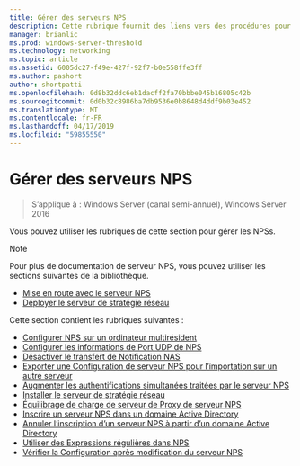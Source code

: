 ```yaml
---
title: Gérer des serveurs NPS
description: Cette rubrique fournit des liens vers des procédures pour la gestion NPSs dans Windows Server 2016.
manager: brianlic
ms.prod: windows-server-threshold
ms.technology: networking
ms.topic: article
ms.assetid: 6005dc27-f49e-427f-92f7-b0e558ffe3ff
ms.author: pashort
author: shortpatti
ms.openlocfilehash: 0d8b32ddc6eb1dacff2fa70bbbe045b16805c42b
ms.sourcegitcommit: 0d0b32c8986ba7db9536e0b8648d4ddf9b03e452
ms.translationtype: MT
ms.contentlocale: fr-FR
ms.lasthandoff: 04/17/2019
ms.locfileid: "59855550"
---
```

# <a name="manage-npss"></a>Gérer des serveurs NPS

>S’applique à : Windows Server (canal semi-annuel), Windows Server 2016

Vous pouvez utiliser les rubriques de cette section pour gérer les NPSs.

>[!NOTE]
>Pour plus de documentation de serveur NPS, vous pouvez utiliser les sections suivantes de la bibliothèque.
>- [Mise en route avec le serveur NPS](nps-getstart-top.md)
>- [Déployer le serveur de stratégie réseau](nps-deploy.md) 

Cette section contient les rubriques suivantes :

- [Configurer NPS sur un ordinateur multirésident](nps-multihomed-configure.md)
- [Configurer les informations de Port UDP de NPS](nps-udp-ports-configure.md)
- [Désactiver le transfert de Notification NAS](nps-disable-nas-notifications.md)
- [Exporter une Configuration de serveur NPS pour l’importation sur un autre serveur](nps-manage-export.md)
- [Augmenter les authentifications simultanées traitées par le serveur NPS](nps-concurrent-auth.md)
- [Installer le serveur de stratégie réseau](nps-manage-install.md)
- [Équilibrage de charge de serveur de Proxy de serveur NPS](nps-manage-proxy-lb.md)
- [Inscrire un serveur NPS dans un domaine Active Directory](nps-manage-register.md)
- [Annuler l’inscription d’un serveur NPS à partir d’un domaine Active Directory](nps-manage-unregister.md)
- [Utiliser des Expressions régulières dans NPS](nps-crp-reg-expressions.md)
- [Vérifier la Configuration après modification du serveur NPS](nps-manage-verify.md)

